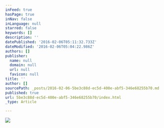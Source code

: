 ```yaml
---
inFeed: true
hasPage: true
inNav: false
inLanguage: null
starred: false
keywords: []
description: ''
datePublished: '2016-02-06T05:11:32.733Z'
dateModified: '2016-02-06T05:04:22.986Z'
authors: []
publisher:
  name: null
  domain: null
  url: null
  favicon: null
title: ''
author: []
sourcePath: _posts/2016-02-06-5be3c88d-ec5d-400e-abf5-346e68255b70.md
published: true
url: 5be3c88d-ec5d-400e-abf5-346e68255b70/index.html
_type: Article

---
```

![](https://the-grid-user-content.s3-us-west-2.amazonaws.com/66c5d554-1d13-469e-baf4-cb5772922d43.png)